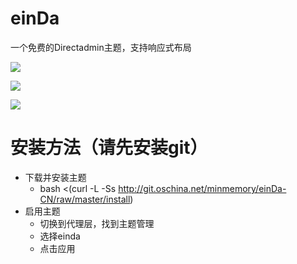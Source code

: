 einDa
==========

一个免费的Directadmin主题，支持响应式布局

![](http://git.oschina.net/minmemory/einDa-CN/raw/master/utils/screen/v032-desktop-3.png)

![](http://git.oschina.net/minmemory/einDa-CN/raw/master/utils/screen/v032-desktop-2.png)

![](http://git.oschina.net/minmemory/einDa-CN/raw/master/utils/screen/mobile-1.png)


安装方法（请先安装git）
==========
* 下载并安装主题
  * bash <(curl -L -Ss http://git.oschina.net/minmemory/einDa-CN/raw/master/install)
* 启用主题
  * 切换到代理层，找到主题管理
  * 选择einda
  * 点击应用